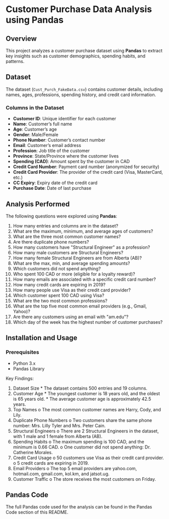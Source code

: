 # Customer Purchase Data Analysis using Pandas

## Overview
This project analyzes a customer purchase dataset using **Pandas** to extract key insights such as customer demographics, spending habits, and patterns.

## Dataset
The dataset (`Cust_Purch_FakeData.csv`) contains customer details, including names, ages, professions, spending history, and credit card information.

### Columns in the Dataset
- **Customer ID**: Unique identifier for each customer
- **Name**: Customer’s full name
- **Age**: Customer’s age
- **Gender**: Male/Female
- **Phone Number**: Customer’s contact number
- **Email**: Customer’s email address
- **Profession**: Job title of the customer
- **Province**: State/Province where the customer lives
- **Spending (CAD)**: Amount spent by the customer in CAD
- **Credit Card Number**: Payment card number (anonymized for security)
- **Credit Card Provider**: The provider of the credit card (Visa, MasterCard, etc.)
- **CC Expiry**: Expiry date of the credit card
- **Purchase Date**: Date of last purchase

## Analysis Performed
The following questions were explored using **Pandas**:

1. How many entries and columns are in the dataset?
2. What are the maximum, minimum, and average ages of customers?
3. What are the three most common customer names?
4. Are there duplicate phone numbers?
5. How many customers have "Structural Engineer" as a profession?
6. How many male customers are Structural Engineers?
7. How many female Structural Engineers are from Alberta (AB)?
8. What are the max, min, and average spending amounts?
9. Which customers did not spend anything?
10. Who spent 100 CAD or more (eligible for a loyalty reward)?
11. How many emails are associated with a specific credit card number?
12. How many credit cards are expiring in 2019?
13. How many people use Visa as their credit card provider?
14. Which customer spent 100 CAD using Visa?
15. What are the two most common professions?
16. What are the top five most common email providers (e.g., Gmail, Yahoo)?
17. Are there any customers using an email with "am.edu"?
18. Which day of the week has the highest number of customer purchases?


## Installation and Usage
### Prerequisites
- Python 3.x
- Pandas Library


Key Findings:
1.	Dataset Size
        * The dataset contains 500 entries and 19 columns.
2.	Customer Age
        * The youngest customer is 18 years old, and the oldest is 65 years old.
        * The average customer age is approximately 42.5 years.
3.	Top Names
o	The most common customer names are Harry, Cody, and Lily.
4.	Duplicate Phone Numbers
o	Two customers share the same phone number: Mrs. Lilly Tyler and Mrs. Peter Cain.
5.	Structural Engineers
o	There are 2 Structural Engineers in the dataset, with 1 male and 1 female from Alberta (AB).
6.	Spending Habits
o	The maximum spending is 100 CAD, and the minimum is 0.66 CAD.
o	One customer did not spend anything: Dr. Catherine Morales.
7.	Credit Card Usage
o	50 customers use Visa as their credit card provider.
o	5 credit cards are expiring in 2019.
8.	Email Providers
o	The top 5 email providers are yahoo.com, hotmail.com, gmail.com, kol.km, and jatsot.ug.
9.	Customer Traffic
o	The store receives the most customers on Friday.


## Pandas Code
The full Pandas code used for the analysis can be found in the Pandas Code section of this README.




